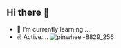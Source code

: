 ## Hi there 👋
- 🌱 I’m currently learning ...
- ✌️ Active....                                                                         ![pinwheel-8829_256](https://github.com/SangatiRammohan/SangatiRammohan/assets/134007389/fc6899af-3dce-4001-8fb0-17067c2a8a3b)

<!--
**SangatiRammohan/SangatiRammohan** is a ✨ _special_ ✨ repository because its `README.md` (this file) appears on your GitHub profile.

Here are some ideas to get you started:

- 🔭 I’m currently working on ...
- 🌱 I’m currently learning ...
- 👯 I’m looking to collaborate on ...
- 🤔 I’m looking for help with ...
- 💬 Ask me about ...
- 📫 How to reach me: ...
- 😄 Pronouns: ...
- ⚡ Fun fact: ...
-->
